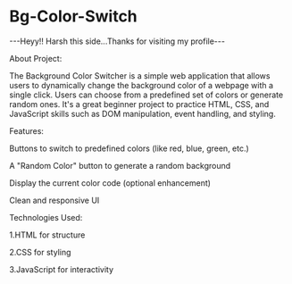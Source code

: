 # Bg-Color-Switch

---Heyy!! Harsh this side...Thanks for visiting my profile---


About Project:

The Background Color Switcher is a simple web application that allows users to dynamically change the background color of a webpage with a single click. Users can choose from a predefined set of colors or generate random ones. It's a great beginner project to practice HTML, CSS, and JavaScript skills such as DOM manipulation, event handling, and styling.

Features:

Buttons to switch to predefined colors (like red, blue, green, etc.)

A "Random Color" button to generate a random background

Display the current color code (optional enhancement)

Clean and responsive UI


Technologies Used:

1.HTML for structure

2.CSS for styling

3.JavaScript for interactivity
